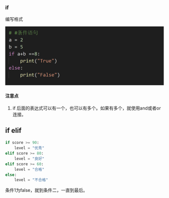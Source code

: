 ### if

编写格式

![Snipaste_2021-12-09_16-46-18](images/Snipaste_2021-12-09_16-46-18.png)

#### 注意点

1. if 后面的表达式可以有一个，也可以有多个。如果有多个，就使用and或者or连接。

## if elif

```python
if score >= 90:
    level = "优秀"
elif score >= 80:
    level = "良好"
elif score >= 60:
    level = "合格"
else:
    level = "不合格"

```

条件1为false，就到条件二，一直到最后。
